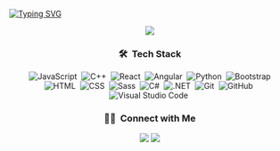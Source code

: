 [![Typing SVG](https://readme-typing-svg.herokuapp.com?font=Architects+Daughter&color=7AF79A&size=40&lines=Hey!+It's+Kübra!;I'm+a+FrontEnd+Developer...;🇰übra-SELÇUK)](https://git.io/typing-svg)
<div align="center">
<img src="https://www.kindpng.com/picc/m/299-2994011_front-end-development-logos-hd-png-download.png"/>

### 🛠 &nbsp;Tech Stack

![JavaScript](https://img.shields.io/badge/-JavaScript-05122A?style=flat&logo=javascript)&nbsp;
![C++](https://img.shields.io/badge/-C++-05122A?style=flat&logo=C%2B%2B&logoColor=00599C)&nbsp;
![React](https://img.shields.io/badge/-React-05122A?style=flat&logo=react)&nbsp;
![Angular](https://img.shields.io/badge/-Angular-05122A?style=flat&logo=github)&nbsp;
![Python](https://img.shields.io/badge/-Python-05122A?style=flat&logo=python)&nbsp;
![Bootstrap](https://img.shields.io/badge/-Bootstrap-05122A?style=flat&logo=bootstrap&logoColor=563D7C)\
![HTML](https://img.shields.io/badge/-HTML-05122A?style=flat&logo=HTML5)&nbsp;
![CSS](https://img.shields.io/badge/-CSS-05122A?style=flat&logo=CSS3&logoColor=1572B6)&nbsp;
![Sass](https://img.shields.io/badge/-Sass-05122A?style=flat&logo=sass)&nbsp;
![C#](https://img.shields.io/badge/-C#-05122A?style=flat&logo=csharp)&nbsp;
![.NET](https://img.shields.io/badge/-.Net-05122A?style=flat&logo=.net)&nbsp;
![Git](https://img.shields.io/badge/-Git-05122A?style=flat&logo=git)&nbsp;
![GitHub](https://img.shields.io/badge/-GitHub-05122A?style=flat&logo=github)&nbsp;
![Visual Studio Code](https://img.shields.io/badge/-Visual%20Studio%20Code-05122A?style=flat&logo=visual-studio-code&logoColor=007ACC)&nbsp;

  ### 🤝🏻 &nbsp;Connect with Me

<p align="center">
<a href="https://www.linkedin.com/in/kubraselcuk/"><img src="https://img.shields.io/badge/-Kubra%20Selcuk-0077B5?style=flat&logo=Linkedin&logoColor=white"/></a>
<a href="mailto:kubraselcuk.25@hotmail.com"><img src="https://img.shields.io/badge/-kubraselcuk.25@hotmail.com-D14836?style=flat&logo=Gmail&logoColor=white"/></a>
<!--![Kübra's GitHub stats](https://github-readme-stats.vercel.app/api?username=kkubraselcuk&show_icons=true&theme=radical)

**Kkubraselcuk/Kkubraselcuk** is a ✨ _special_ ✨ repository because its `README.md` (this file) appears on your GitHub profile.

Here are some ideas to get you started:

- 🔭 I’m currently working on ...
- 🌱 I’m currently learning ...
- 👯 I’m looking to collaborate on ...
- 🤔 I’m looking for help with ...
- 💬 Ask me about ...
- 📫 How to reach me: ...
- 😄 Pronouns: ...
- ⚡ Fun fact: ...
-->
</div>
